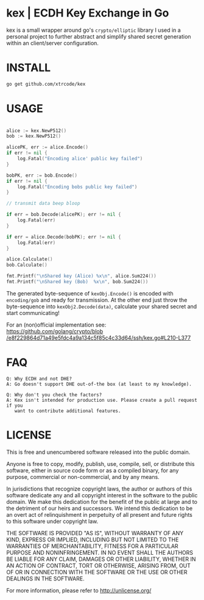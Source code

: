 # kex | ECDH Key Exchange in Go
kex is a small wrapper around go's `crypto/elliptic` library I 
used in a personal project to further abstract and simplify shared secret generation
within an client/server configuration.

# INSTALL
```bash
go get github.com/xtrcode/kex
```

# USAGE
```go
    
alice := kex.NewP512()
bob := kex.NewP512()

alicePK, err := alice.Encode()
if err != nil {
    log.Fatal("Encoding alice' public key failed")
}

bobPK, err := bob.Encode()
if err != nil {
    log.Fatal("Encoding bobs public key failed")
}

// transmit data beep bloop

if err = bob.Decode(alicePK); err != nil {
    log.Fatal(err)
}

if err = alice.Decode(bobPK); err != nil {
    log.Fatal(err)
}

alice.Calculate()
bob.Calculate()

fmt.Printf("\nShared key (Alice) %x\n", alice.Sum224())
fmt.Printf("\nShared key (Bob)  %x\n", bob.Sum224())
```

The generated byte-sequence of `kexObj.Encode()` is encoded with `encoding/gob` and ready
for transmission. At the other end just throw the byte-sequence into `kexObj2.Decode(data)`, calculate
your shared secret and start communicating!

For an (non)official implementation see: [https://github.com/golang/crypto/blob
/e8f229864d71a49e5fdc4a9a134c5f85c4c33d64/ssh/kex.go#L210-L377](https://github.com/golang/crypto/blob/e8f229864d71a49e5fdc4a9a134c5f85c4c33d64/ssh/kex.go#L210-L377)

# FAQ
    Q: Why ECDH and not DHE?
    A: Go doesn't support DHE out-of-the box (at least to my knowledge).
    
    Q: Why don't you check the factors?
    A: Kex isn't intended for production use. Please create a pull request if you
       want to contribute additional features.
    
# LICENSE
This is free and unencumbered software released into the public domain.

Anyone is free to copy, modify, publish, use, compile, sell, or
distribute this software, either in source code form or as a compiled
binary, for any purpose, commercial or non-commercial, and by any
means.

In jurisdictions that recognize copyright laws, the author or authors
of this software dedicate any and all copyright interest in the
software to the public domain. We make this dedication for the benefit
of the public at large and to the detriment of our heirs and
successors. We intend this dedication to be an overt act of
relinquishment in perpetuity of all present and future rights to this
software under copyright law.

THE SOFTWARE IS PROVIDED "AS IS", WITHOUT WARRANTY OF ANY KIND,
EXPRESS OR IMPLIED, INCLUDING BUT NOT LIMITED TO THE WARRANTIES OF
MERCHANTABILITY, FITNESS FOR A PARTICULAR PURPOSE AND NONINFRINGEMENT.
IN NO EVENT SHALL THE AUTHORS BE LIABLE FOR ANY CLAIM, DAMAGES OR
OTHER LIABILITY, WHETHER IN AN ACTION OF CONTRACT, TORT OR OTHERWISE,
ARISING FROM, OUT OF OR IN CONNECTION WITH THE SOFTWARE OR THE USE OR
OTHER DEALINGS IN THE SOFTWARE.

For more information, please refer to <http://unlicense.org/>